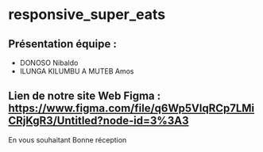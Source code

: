 # responsive_super_eats
## Présentation équipe : 
* DONOSO Nibaldo
* ILUNGA KILUMBU A MUTEB Amos

## Lien de notre site Web Figma : https://www.figma.com/file/q6Wp5VlqRCp7LMiCRjKgR3/Untitled?node-id=3%3A3

En vous souhaitant Bonne réception 